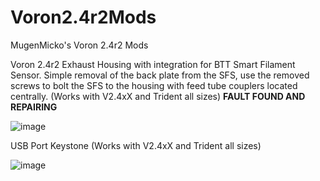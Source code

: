 # Voron2.4r2Mods
MugenMicko's Voron 2.4r2 Mods

Voron 2.4r2 Exhaust Housing with integration for BTT Smart Filament Sensor.  Simple removal of the back plate from the SFS, use the removed screws to bolt the SFS to the housing with feed tube couplers located centrally. (Works with V2.4xX and Trident all sizes)  **FAULT FOUND AND REPAIRING**

![image](https://user-images.githubusercontent.com/105763933/171520340-aed6cc8c-acf0-4c31-90d4-c59a72dee997.png)

USB Port Keystone (Works with V2.4xX and Trident all sizes)

![image](https://user-images.githubusercontent.com/105763933/171522215-6faf583f-0e2c-4cb2-a84f-e5fc89f002a1.png)
